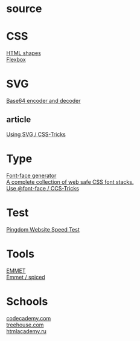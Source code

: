 # source
<h1>CSS</h1>
<a href="https://css-tricks.com/examples/ShapesOfCSS/" target="blank">HTML shapes</a></br>
<a href="https://css-tricks.com/snippets/css/a-guide-to-flexbox/" target="blank">Flexbox</a></br>

<h1>SVG</h1>
<a href="http://www.mobilefish.com/services/base64/base64.php" target="_blank">Base64 encoder and decoder</a></br>
  
  <h2>article</h2>
  <a href="https://css-tricks.com/using-svg/" target="_blank">Using SVG / CSS-Tricks</a></br>


<h1>Type</h1>
<a href="https://everythingfonts.com/font-face" target="_blank">Font-face generator</a></br>
<a href="http://www.cssfontstack.com/" target="_blank">A complete collection of web safe CSS font stacks.</a></br>
<a href="https://css-tricks.com/snippets/css/using-font-face/" target="_blank">Use @font-face / CCS-Tricks</a></br>

<h1>Test</h1>
<a href="http://tools.pingdom.com/fpt/" target="_blank">Pingdom Website Speed Test</a></br>

<h1>Tools</h1>
<a href="http://docs.emmet.io/cheat-sheet/" target="_blank">EMMET</a></br>
<a href="http://spicedpages.ru/2015/12/13/command-line/" target="_blank">Emmet / spiced</a></br>


<h1>Schools</h1>
<a href="https://www.codecademy.com" target="_blank">codecademy.com</a></br>
<a href="https://teamtreehouse.com" target="_blank">treehouse.com</a></br>
<a href="https://htmlacademy.ru/" target="_blank">htmlacademy.ru</a></br>

